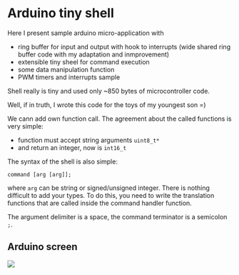 

# Arduino tiny shell

Here I present sample arduino micro-application with
- ring buffer for input and output with hook to interrupts (wide shared ring buffer code with my adaptation and inmprovement)
- extensible tiny sheel for command execution
- some data manipulation function
- PWM timers and interrupts sample

Shell really is tiny and used only ~850 bytes of microcontroller code.

Well, if in truth, I wrote this code for the toys of my youngest son =)

We cann add own function call. The agreement about the called functions is very simple:
- function must accept string arguments `uint8_t*`
- and return an integer, now is `int16_t`


The syntax of the shell is also simple:

`command [arg [arg]];`

where `arg` can be string or signed/unsigned integer. There is nothing 
difficult to add your types. To do this, you need to write the translation
 functions that are called inside the command handler function.

The argument delimiter is a space, the command terminator is a semicolon `;`.


## Arduino screen

![](https://wiki.unix7.org/_detail/c/screenshot-2018-02-12-09-58-27.png)












